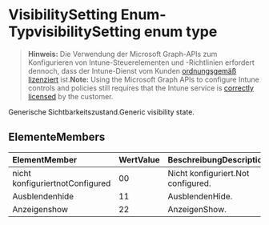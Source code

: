 # <a name="visibilitysetting-enum-type"></a><span data-ttu-id="1aae6-101">VisibilitySetting Enum-Typ</span><span class="sxs-lookup"><span data-stu-id="1aae6-101">visibilitySetting enum type</span></span>

> <span data-ttu-id="1aae6-102">**Hinweis:** Die Verwendung der Microsoft Graph-APIs zum Konfigurieren von Intune-Steuerelementen und -Richtlinien erfordert dennoch, dass der Intune-Dienst vom Kunden [ordnungsgemäß lizenziert](https://go.microsoft.com/fwlink/?linkid=839381) ist.</span><span class="sxs-lookup"><span data-stu-id="1aae6-102">**Note:** Using the Microsoft Graph APIs to configure Intune controls and policies still requires that the Intune service is [correctly licensed](https://go.microsoft.com/fwlink/?linkid=839381) by the customer.</span></span>

<span data-ttu-id="1aae6-103">Generische Sichtbarkeitszustand.</span><span class="sxs-lookup"><span data-stu-id="1aae6-103">Generic visibility state.</span></span>
## <a name="members"></a><span data-ttu-id="1aae6-104">Elemente</span><span class="sxs-lookup"><span data-stu-id="1aae6-104">Members</span></span>
|<span data-ttu-id="1aae6-105">Element</span><span class="sxs-lookup"><span data-stu-id="1aae6-105">Member</span></span>|<span data-ttu-id="1aae6-106">Wert</span><span class="sxs-lookup"><span data-stu-id="1aae6-106">Value</span></span>|<span data-ttu-id="1aae6-107">Beschreibung</span><span class="sxs-lookup"><span data-stu-id="1aae6-107">Description</span></span>|
|:---|:---|:---|
|<span data-ttu-id="1aae6-108">nicht konfiguriert</span><span class="sxs-lookup"><span data-stu-id="1aae6-108">notConfigured</span></span>|<span data-ttu-id="1aae6-109">0</span><span class="sxs-lookup"><span data-stu-id="1aae6-109">0</span></span>|<span data-ttu-id="1aae6-110">Nicht konfiguriert.</span><span class="sxs-lookup"><span data-stu-id="1aae6-110">Not configured.</span></span>|
|<span data-ttu-id="1aae6-111">Ausblenden</span><span class="sxs-lookup"><span data-stu-id="1aae6-111">hide</span></span>|<span data-ttu-id="1aae6-112">1</span><span class="sxs-lookup"><span data-stu-id="1aae6-112">1</span></span>|<span data-ttu-id="1aae6-113">Ausblenden</span><span class="sxs-lookup"><span data-stu-id="1aae6-113">Hide.</span></span>|
|<span data-ttu-id="1aae6-114">Anzeigen</span><span class="sxs-lookup"><span data-stu-id="1aae6-114">show</span></span>|<span data-ttu-id="1aae6-115">2</span><span class="sxs-lookup"><span data-stu-id="1aae6-115">2</span></span>|<span data-ttu-id="1aae6-116">Anzeigen</span><span class="sxs-lookup"><span data-stu-id="1aae6-116">Show.</span></span>|



